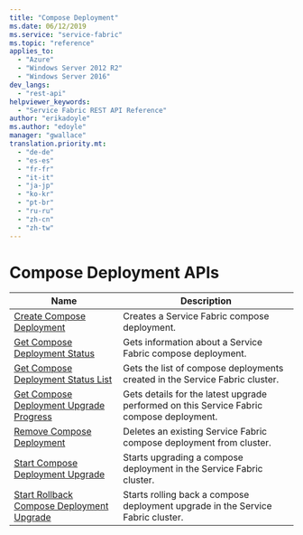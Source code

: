 ```yaml
---
title: "Compose Deployment"
ms.date: 06/12/2019
ms.service: "service-fabric"
ms.topic: "reference"
applies_to: 
  - "Azure"
  - "Windows Server 2012 R2"
  - "Windows Server 2016"
dev_langs: 
  - "rest-api"
helpviewer_keywords: 
  - "Service Fabric REST API Reference"
author: "erikadoyle"
ms.author: "edoyle"
manager: "gwallace"
translation.priority.mt: 
  - "de-de"
  - "es-es"
  - "fr-fr"
  - "it-it"
  - "ja-jp"
  - "ko-kr"
  - "pt-br"
  - "ru-ru"
  - "zh-cn"
  - "zh-tw"
---
```

# Compose Deployment APIs

| Name | Description |
| --- | --- |
| [Create Compose Deployment](sfclient-v65-api-createcomposedeployment.md) | Creates a Service Fabric compose deployment.<br/> |
| [Get Compose Deployment Status](sfclient-v65-api-getcomposedeploymentstatus.md) | Gets information about a Service Fabric compose deployment.<br/> |
| [Get Compose Deployment Status List](sfclient-v65-api-getcomposedeploymentstatuslist.md) | Gets the list of compose deployments created in the Service Fabric cluster.<br/> |
| [Get Compose Deployment Upgrade Progress](sfclient-v65-api-getcomposedeploymentupgradeprogress.md) | Gets details for the latest upgrade performed on this Service Fabric compose deployment.<br/> |
| [Remove Compose Deployment](sfclient-v65-api-removecomposedeployment.md) | Deletes an existing Service Fabric compose deployment from cluster.<br/> |
| [Start Compose Deployment Upgrade](sfclient-v65-api-startcomposedeploymentupgrade.md) | Starts upgrading a compose deployment in the Service Fabric cluster.<br/> |
| [Start Rollback Compose Deployment Upgrade](sfclient-v65-api-startrollbackcomposedeploymentupgrade.md) | Starts rolling back a compose deployment upgrade in the Service Fabric cluster.<br/> |

